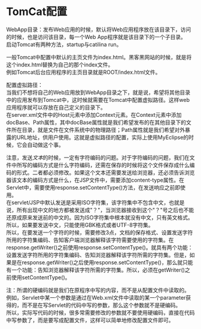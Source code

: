 # TomCat配置
WebApp目录：发布Web应用的时候，默认将Web应用程序放在该目录下，访问的时候，也是访问该目录，每一个Web App程序就是该目录下的一个子目录。  
启动Tomcat有两种方法，startup与catilina run。

一般Tomcat中配置中默认的主页文件为index.html。黑客黑网站的时候，就是将这个index.html替换为自己的那个index文件。  
例如Tomcat后台应用程序的主页目录就是ROOT/index.html文件。  

配置虚拟路径：  
当我们不想将自己的Web应用放到WebApp目录之下，就是说，希望将其他目录中的应用发布到Tomcat中，这时候就需要在Tomcat中配置虚拟路径。这样web应用程序就可以存放在自己定义的目录下。  
在server.xml文件中的Host元素中添加Context元素。在Context元素中添加docBase、Path属性，其中docBase属性就是我们希望发布的在其他目录下的文件所在目录，就是文件在文件系统中的物理路径；Path属性就是我们希望对外暴露的URL地址，供用户使用。这就是虚拟路径的配置，实际上使用MyEclipse的时候，它会自动做这个事。  

注意，发送*文本*的时候，一定有字符编码的问题。对于字符编码的问题，我们在文件中所写的编码方式是什么字符编码，还需在保存的时候将这个文件保存成什么编码的形式。二者都必须修改。如果这个文本还需要发送给浏览器，还必须告诉浏览器该文本的编码方式是什么，在JSP文件中，需要添加content-type属性。在Servlet中，需要使用response.setContentType()方法，在发送响应之前即使用。  
在servlet/JSP中默认发送是采用ISO字符集，该字符集中不包含中文，也就是说，所有出现中文的地方都被发送成"？"，当浏览器接收到这个"？"号之后也不能还原成原来发送前的中文的。因为ISO字符集中根本就没有中文，只有英文格式。所以，如果要发送中文，只能使用GBK格式或者UTF-8字符集。  
所以，在要发送一个字符的时候，需要修改3点，文档的保存格式、设置发送字符所用的字符集编码、告知客户端浏览器解释该字符需要使用的字符集。在response.getWriter()之前使用response.setContentType()。就具有两个功能：设置发送字符所用的字符集编码、告知浏览器解释该字符所需的字符集。但是，如果是在response.getWriter()之后使用response.setContentType()，那么就只能有一个功能：告知浏览器解释该字符所需的字符集。所以，必须在getWriter()之前使用setContentType()。  


注：所谓的硬编码就是我们在原程序中写的内容，而不是从配置文件中读取的。  
例如，Servlet中某一个参数是通过在Web.xml文件中读取的某一个parameter获得的，而不是在写Servlet的代码中写的参数，那么这个参数就不是硬编码。  
所以，实际写代码的时候，很多常需要修改的参数就不要使用硬编码，直接在代码中写参数了，而是要写成配置文件，这样可以简单地修改配置文件即可。  

